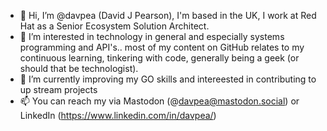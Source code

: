 - 👋 Hi, I’m @davpea (David J Pearson), I'm based in the UK, I work at Red Hat as a Senior Ecosystem Solution Architect.
- 👀 I’m interested in technology in general and especially systems programming and API's.. most of my content on GitHub relates to my continuous learning, tinkering with code, generally being a geek (or should that be technologist).
- 🌱 I’m currently improving my GO skills and intereested in contributing to up stream projects 
- 📫 You can reach my via Mastodon (@davpea@mastodon.social) or LinkedIn (https://www.linkedin.com/in/davpea/)

<!---
davpea/davpea is a ✨ special ✨ repository because its `README.md` (this file) appears on your GitHub profile.
You can click the Preview link to take a look at your changes.
--->
